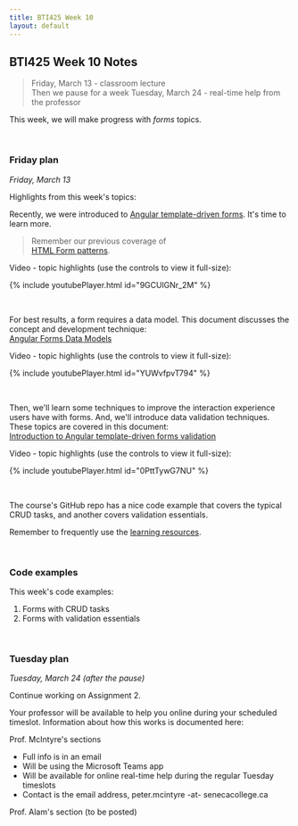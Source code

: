 ```yaml
---
title: BTI425 Week 10
layout: default
---
```


## BTI425 Week 10 Notes

> Friday, March 13 - classroom lecture  
> Then we pause for a week
> Tuesday, March 24 - real-time help from the professor 

This week, we will make progress with *forms* topics.  

<br>

### Friday plan

*Friday, March 13* 

Highlights from this week's topics: 

Recently, we were introduced to [Angular template-driven forms](angular-forms-intro). It's time to learn more. 

> Remember our previous coverage of  
> [HTML Form patterns](html-form-patterns). 

Video - topic highlights (use the controls to view it full-size): 

{% include youtubePlayer.html id="9GCUlGNr_2M" %}

<br>

For best results, a form requires a data model. This document discusses the concept and development technique:  
[Angular Forms Data Models](angular-forms-data)

Video - topic highlights (use the controls to view it full-size): 

{% include youtubePlayer.html id="YUWvfpvT794" %}

<br>

Then, we'll learn some techniques to improve the interaction experience users have with forms. And, we'll introduce data validation techniques. These topics are covered in this document:  
[Introduction to Angular template-driven forms validation](angular-forms-validation-intro)

Video - topic highlights (use the controls to view it full-size): 

{% include youtubePlayer.html id="0PttTywG7NU" %}

<br>

The course's GitHub repo has a nice code example that covers the typical CRUD tasks, and another covers validation essentials. 

Remember to frequently use the [learning resources](/bti425/resources).

<br>

### Code examples

This week's code examples:
1. Forms with CRUD tasks
1. Forms with validation essentials

<br>

### Tuesday plan

*Tuesday, March 24 (after the pause)* 

Continue working on Assignment 2. 

Your professor will be available to help you online during your scheduled timeslot. Information about how this works is documented here:  

Prof. McIntyre's sections 
* Full info is in an email 
* Will be using the Microsoft Teams app 
* Will be available for online real-time help during the regular Tuesday timeslots 
* Contact is the email address, peter.mcintyre -at- senecacollege.ca

Prof. Alam's section (to be posted)

<br>
